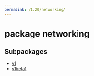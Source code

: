 ```yaml
---
permalink: /1.20/networking/
---
```


# package networking



## Subpackages

* [v1](networking-v1.md)
* [v1beta1](networking-v1beta1.md)